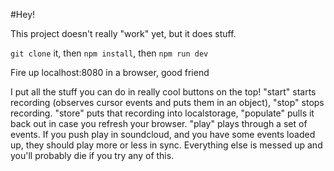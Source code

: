 #Hey!

This project doesn't really "work" yet, but it does stuff.

`git clone` it, then `npm install`, then `npm run dev`

Fire up localhost:8080 in a browser, good friend

I put all the stuff you can do in really cool buttons on the top! "start" starts recording (observes cursor events and puts them in an object), "stop" stops recording. "store" puts that recording into localstorage, "populate" pulls it back out in case you refresh your browser. "play" plays through a set of events. If you push play in soundcloud, and you have some events loaded up, they should play more or less in sync. Everything else is messed up and you'll probably die if you try any of this.